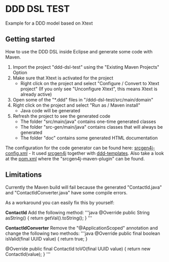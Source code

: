 DDD DSL TEST
============
Example for a DDD model based on Xtext

Getting started
---------------
How to use the DDD DSL inside Eclipse and generate some code with Maven.

1. Import the project "ddd-dsl-test" using the "Existing Maven Projects" Option
2. Make sure that Xtext is activated for the project
   * Right click on the project and select "Configure / Convert to Xtext project" (If you only see "Unconfigure Xtext", this means Xtext is already active)
3. Open some of the "*.ddd" files in "/ddd-dsl-test/src/main/domain"
4. Right click on the project and select "Run as / Maven install"
   * Java code will be generated
5. Refresh the project to see the generated code 
   * The folder "src/main/java" contains one-time generated classes
   * The folder "src-gen/main/java" contains classes that will always be generated
   * The folder "doc" contains some generated HTML documentation

The configuration for the code generator can be found here: [srcgen4j-config.xml](srcgen4j-config.xml) - It used [srcgen4j](https://github.com/fuinorg/srcgen4j-core) together with [ddd-templates](https://github.com/fuinorg/ddd-templates). Also take a look at the [pom.xml](pom.xml) where the "srcgen4j-maven-plugin" can be found.

Limitations
-----------
Currently the Maven build will fail because the generated "ContactId.java" and "ContactIdConverter.java" have some compile errors.

As a workaround you can easily fix this by yourself:

**ContactId**
Add the following method:
'''java
@Override
public String asString() {
    return getVal().toString();
}
'''

**ContactIdConverter**
Remove the "@ApplicationScoped" annotation and change the following two methods:
'''java
@Override
public final boolean isValid(final UUID value) {
	return true;
}

@Override
public final ContactId toVO(final UUID value) {
	return new ContactId(value);
}
'''




